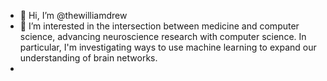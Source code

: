 - 👋 Hi, I’m @thewilliamdrew
- 👀 I’m interested in the intersection between medicine and computer science, advancing neuroscience research with computer science. In particular, I'm investigating ways to use machine learning to expand our understanding of brain networks. 
- 
